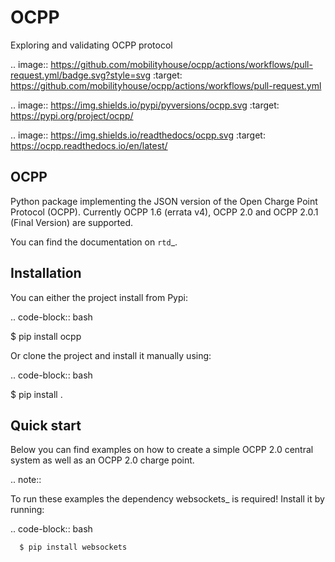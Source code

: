 # OCPP
Exploring and validating OCPP protocol

.. image:: https://github.com/mobilityhouse/ocpp/actions/workflows/pull-request.yml/badge.svg?style=svg
   :target: https://github.com/mobilityhouse/ocpp/actions/workflows/pull-request.yml

.. image:: https://img.shields.io/pypi/pyversions/ocpp.svg
   :target: https://pypi.org/project/ocpp/

.. image:: https://img.shields.io/readthedocs/ocpp.svg
   :target: https://ocpp.readthedocs.io/en/latest/

OCPP
----

Python package implementing the JSON version of the Open Charge Point Protocol
(OCPP). Currently OCPP 1.6 (errata v4), OCPP 2.0 and OCPP 2.0.1 (Final Version)
are supported.

You can find the documentation on `rtd`_.

Installation
------------

You can either the project install from Pypi:

.. code-block:: bash

   $ pip install ocpp

Or clone the project and install it manually using:

.. code-block:: bash

   $ pip install .

Quick start
-----------

Below you can find examples on how to create a simple OCPP 2.0 central system as
well as an OCPP 2.0 charge point.

.. note::

   To run these examples the dependency websockets_ is required! Install it by running:

   .. code-block:: bash

      $ pip install websockets
